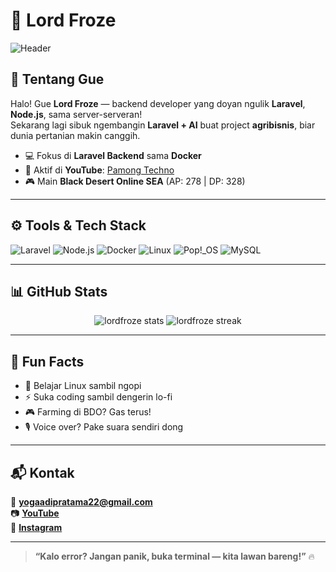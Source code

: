 # 🧊 Lord Froze

![Header](https://capsule-render.vercel.app/api?type=waving&color=gradient&height=200&section=header&text=Welcome%20to%20My%20GitHub!&fontSize=35)

## 🎯 Tentang Gue
Halo! Gue **Lord Froze** — backend developer yang doyan ngulik **Laravel**, **Node.js**, sama server-serveran!  
Sekarang lagi sibuk ngembangin **Laravel + AI** buat project **agribisnis**, biar dunia pertanian makin canggih.

- 💻 Fokus di **Laravel Backend** sama **Docker**
- 🎥 Aktif di **YouTube**: [Pamong Techno](https://www.youtube.com/@pamongtechno7258)  
- 🎮 Main **Black Desert Online SEA** (AP: 278 | DP: 328)

---

## ⚙️ Tools & Tech Stack

![Laravel](https://img.shields.io/badge/-Laravel-FF2D20?style=flat&logo=laravel&logoColor=white)
![Node.js](https://img.shields.io/badge/-Node.js-339933?style=flat&logo=node.js&logoColor=white)
![Docker](https://img.shields.io/badge/-Docker-2496ED?style=flat&logo=docker&logoColor=white)
![Linux](https://img.shields.io/badge/-Linux-FCC624?style=flat&logo=linux&logoColor=black)
![Pop!_OS](https://img.shields.io/badge/-Pop!_OS-48B9C7?style=flat&logo=pop-os&logoColor=white)
![MySQL](https://img.shields.io/badge/-MySQL-4479A1?style=flat&logo=mysql&logoColor=white)

---

## 📊 GitHub Stats  

<p align="center">
  <img src="https://github-readme-stats.vercel.app/api?username=lordfroze&show_icons=true&theme=tokyonight" alt="lordfroze stats" />
  <img src="https://github-readme-streak-stats.herokuapp.com/?user=lordfroze&theme=tokyonight" alt="lordfroze streak" />
</p>

---

## 📌 Fun Facts  

- 🌱 Belajar Linux sambil ngopi  
- ⚡ Suka coding sambil dengerin lo-fi  
- 🎮 Farming di BDO? Gas terus!  
- 🎙️ Voice over? Pake suara sendiri dong  

---

## 📬 Kontak

📧 **yogaadipratama22@gmail.com**  
📷 **[YouTube](https://www.youtube.com/@pamongtechno7258)**  
📸 **[Instagram](https://www.instagram.com/yogatama1328/)**

---

> **“Kalo error? Jangan panik, buka terminal — kita lawan bareng!”** 🔥
